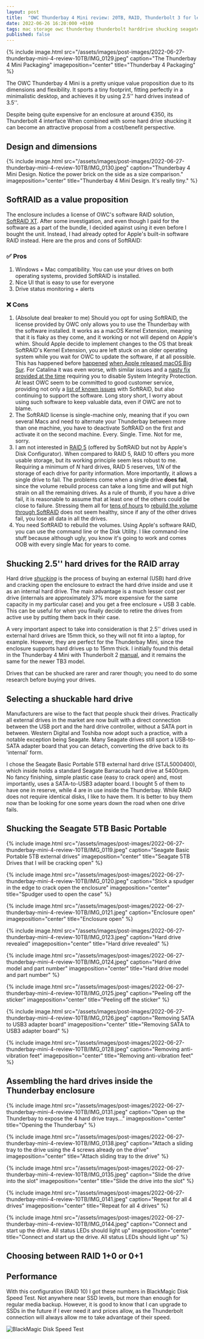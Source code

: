 ```yaml
---
layout: post
title:  "OWC Thunderbay 4 Mini review: 20TB, RAID, Thunderbolt 3 for less than €800"
date: 2022-06-26 16:20:000 +0100
tags: mac storage owc thunderbay thunderbolt harddrive shucking seagate hardware review
published: false 
---
```


{% include image.html src="/assets/images/post-images/2022-06-27-thunderbay-mini-4-review-10TB/IMG_0129.jpeg"
caption="The Thunderbay 4 Mini Packaging" imageposition="center"
title="Thunderbay 4 Packaging"
%}

The OWC Thunderbay 4 Mini is a pretty unique value proposition due to its dimensions and flexibility. It sports a tiny footprint, fitting perfectly in a minimalistic desktop, and achieves it by using 2.5'' hard drives instead of 3.5''.  

Despite being quite expensive for an enclosure at around €350, its Thunderbolt 4 interface  When combined with some hard drive shucking it can become an attractive proposal from a cost/benefit perspective.

## Design and dimensions

{% include image.html src="/assets/images/post-images/2022-06-27-thunderbay-mini-4-review-10TB/IMG_0130.jpeg"
caption="Thunderbay 4 Mini Design. Notice the power brick on the side as a size comparison." imageposition="center"
title="Thunderbay 4 Mini Design. It's really tiny."
%}

## SoftRAID as a value proposition

The enclosure includes a license of OWC's software RAID solution, [SoftRAID XT](https://www.softraid.com/). After some investigation, and even though I paid for the software as a part of the bundle, I decided against using it even before I bought the unit. Instead, I had already opted for Apple's built-in software RAID instead. Here are the pros and cons of SoftRAID: 

### ✅ Pros

1. Windows + Mac compatibility. You can use your drives on both operating systems, provided SoftRAID is installed.
2. Nice UI that is easy to use for everyone
3. Drive status monitoring + alerts


### ❌ Cons

1. (Absolute deal breaker to me) Should you opt for using SoftRAID, the license provided by OWC only allows you to use the Thunderbay with the software installed. It works as a macOS Kernel Extension, meaning that it is flaky as they come, and it working or not will depend on Apple's whim. Should Apple decide to implement changes to the OS that break SoftRAID's Kernel Extension, you are left stuck on an older operating system while you wait for OWC to update the software, if at all possible. This has happened before [happened](https://discussions.apple.com/thread/252455756) [when Apple released macOS Big Sur](https://developer.apple.com/forums/thread/666915?page=3). For Catalina it was even worse, with similar issues and a [nasty fix provided at the time](https://eshop.macsales.com/blog/64201-secure-boot-and-sip-guard-your-mac/) requiring you to disable System Integrity Protection. At least OWC seem to be committed to good customer service, providing not only a [list of known issues](https://www.softraid.com/support/known-issues/) with SoftRAID, but also continuing to support the software. Long story short, I worry about using such software to keep valuable data, even if OWC are not to blame. 
2. The SoftRAID license is single-machine only, meaning that if you own several Macs and need to alternate your Thunderbay between more than one machine, you have to deactivate SoftRAID on the first and activate it on the second machine. Every. Single. Time. Not for me, sorry.
3. I am not interested in [RAID 5](https://en.wikipedia.org/wiki/Standard_RAID_levels#RAID_5) (offered by SoftRAID but not by Apple's Disk Configurator). When compared to RAID 5, RAID 10 offers you more usable storage, but its working principle seem less robust to me. Requiring a minimum of _N_ hard drives, RAID 5 reserves, 1/_N_ of the storage of each drive for parity information. More importantly, it allows a single drive to fail. The problems come when a single drive **does fail**, since the volume rebuild process can take a long time and will put high strain on all the remaining drives. As a rule of thumb, if you have a drive fail, it is reasonable to assume that at least one of the others could be close to failure. Stressing them all for [tens of hours](https://serverfault.com/questions/967930/raid-5-6-rebuild-time-calculation) to [rebuild the volume through SoftRAID](https://macperformanceguide.com/blog/2019/20190216_2035-rebuilding-SoftRAID-RAID5.html) does not seem healthy, since if any of the other drives fail, you lose all data in all the drives.
4. You need SoftRAID to rebuild the volumes. Using Apple's software RAID, you can use the command line or the Disk Utility. I like command-line stuff because although ugly, you know it's going to work and comes OOB with every single Mac for years to come.



## Shucking 2.5'' hard drives for the RAID array

Hard drive [_shucking_](https://en.wikipedia.org/wiki/Disk_enclosure#Hard_drive_shucking) is the process of buying an external (USB) hard drive and cracking open the enclosure to extract the hard drive inside and use it as an internal hard drive. The main advantage is a much lesser cost per drive (internals are approximately 37% more expensive for the same capacity in my particular case) and you get a free enclosure + USB 3 cable. This can be useful for when you finally decide to retire the drives from active use by putting them back in their case. 

A very important aspect to take into consideration is that 2.5'' drives used in external hard drives are 15mm thick, so they will not fit into a laptop, for example. However, they are perfect for the Thunderbay Mini, since the enclosure supports hard drives up to 15mm thick. I initially found this detail in the Thunderbay 4 Mini with Thunderbolt 2 [manual](https://www.owcdigital.com/assets/products/thunderbay-4-mini-thunderbolt-2/thunderbay-4-mini-tb2-user-guide.pdf), and it remains the same for the newer TB3 model.

Drives that can be shucked are rarer and rarer though; you need to do some research before buying your drives.

## Selecting a shuckable hard drive

Manufacturers are wise to the fact that people shuck their drives. Practically all external drives in the market are now built with a direct connection between the USB port and the hard drive controller, without a SATA port in between. Western Digital and Toshiba now adopt such a practice, with a notable exception being Seagate. Many Seagate drives still sport a USB-to-SATA adapter board that you can detach, converting the drive back to its 'internal' form.

I chose the Seagate Basic Portable 5TB external hard drive (STJL5000400), which inside holds a standard Seagate Barracuda hard drive at 5400rpm. No fancy finishing, simple plastic case (easy to crack open) and, most importantly, uses a SATA-to-USB3 adapter board. I bought 5 of them to have one in reserve, while 4 are in use inside the Thunderbay. While RAID does not require identical disks, I like to have them. It is better to buy them now than be looking for one some years down the road when one drive fails.

## Shucking the Seagate 5TB Basic Portable

{% include image.html src="/assets/images/post-images/2022-06-27-thunderbay-mini-4-review-10TB/IMG_0119.jpeg"
caption="Seagate Basic Portable 5TB external drives" imageposition="center"
title="Seagate 5TB Drives that I will be cracking open"
%}

{% include image.html src="/assets/images/post-images/2022-06-27-thunderbay-mini-4-review-10TB/IMG_0120.jpeg"
caption="Stick a spudger in the edge to crack open the enclosure" imageposition="center"
title="Spudger used to open the case"
%}

{% include image.html src="/assets/images/post-images/2022-06-27-thunderbay-mini-4-review-10TB/IMG_0121.jpeg"
caption="Enclosure open" imageposition="center"
title="Enclosure open"
%}


{% include image.html src="/assets/images/post-images/2022-06-27-thunderbay-mini-4-review-10TB/IMG_0123.jpeg"
caption="Hard drive revealed" imageposition="center"
title="Hard drive revealed"
%}

{% include image.html src="/assets/images/post-images/2022-06-27-thunderbay-mini-4-review-10TB/IMG_0124.jpeg"
caption="Hard drive model and part number" imageposition="center"
title="Hard drive model and part number"
%}

{% include image.html src="/assets/images/post-images/2022-06-27-thunderbay-mini-4-review-10TB/IMG_0125.jpeg"
caption="Peeling off the sticker" imageposition="center"
title="Peeling off the sticker"
%}

{% include image.html src="/assets/images/post-images/2022-06-27-thunderbay-mini-4-review-10TB/IMG_0126.jpeg"
caption="Removing SATA to USB3 adapter board" imageposition="center"
title="Removing SATA to USB3 adapter board"
%}

{% include image.html src="/assets/images/post-images/2022-06-27-thunderbay-mini-4-review-10TB/IMG_0128.jpeg"
caption="Removing anti-vibration feet" imageposition="center"
title="Removing anti-vibration feet"
%}

## Assembling the hard drives inside the Thunderbay enclosure

{% include image.html src="/assets/images/post-images/2022-06-27-thunderbay-mini-4-review-10TB/IMG_0131.jpeg"
caption="Open up the Thunderbay to expose the 4 hard drive trays..." imageposition="center"
title="Opening the Thunderbay"
%}

{% include image.html src="/assets/images/post-images/2022-06-27-thunderbay-mini-4-review-10TB/IMG_0138.jpeg"
caption="Attach a sliding tray to the drive using the 4 screws already on the drive" imageposition="center"
title="Attach sliding tray to the drive"
%}

{% include image.html src="/assets/images/post-images/2022-06-27-thunderbay-mini-4-review-10TB/IMG_0135.jpeg"
caption="Slide the drive into the slot" imageposition="center"
title="Slide the drive into the slot"
%}

{% include image.html src="/assets/images/post-images/2022-06-27-thunderbay-mini-4-review-10TB/IMG_0141.jpeg"
caption="Repeat for all 4 drives" imageposition="center"
title="Repeat for all 4 drives"
%}

{% include image.html src="/assets/images/post-images/2022-06-27-thunderbay-mini-4-review-10TB/IMG_0144.jpeg"
caption="Connect and start up the drive. All status LEDs should light up" imageposition="center"
title="Connect and start up the drive. All status LEDs should light up"
%}

## Choosing between RAID 1+0 or 0+1

## Performance

With this configuration (RAID 10) I got these numbers in BlackMagic Disk Speed Test. Not anywhere near SSD levels, but more than enough for regular media backup. However, it is good to know that I can upgrade to SSDs in the future if I ever need it and prices allow, as the Thunderbolt connection will always allow me to take advantage of their speed.

![BlackMagic Disk Speed Test](/assets/images/post-images/2022-06-27-thunderbay-mini-4-review-10TB/blackmagic.png)

